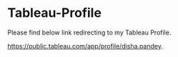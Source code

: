 # Tableau-Profile

Please find below link redirecting to my Tableau Profile.

https://public.tableau.com/app/profile/disha.pandey.
